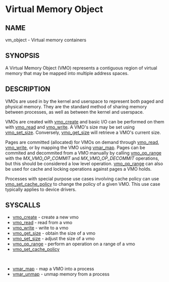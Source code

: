 # Virtual Memory Object

## NAME

vm\_object - Virtual memory containers

## SYNOPSIS

A Virtual Memory Object (VMO) represents a contiguous region of virtual memory
that may be mapped into multiple address spaces.

## DESCRIPTION

VMOs are used in by the kernel and userspace to represent both paged and physical memory.
They are the standard method of sharing memory between processes, as well as between the kernel and
userspace.

VMOs are created with [vmo_create](../syscalls/vmo_create.md) and basic I/O can be
performed on them with [vmo_read](../syscalls/vmo_read.md) and [vmo_write](../syscalls/vmo_write.md). A VMO's size may be set using [vmo_set_size](../syscalls/vmo_set_size.md). Conversely, [vmo_get_size](../syscalls/vmo_get_size.md) will retrieve a VMO's current size.

Pages are committed (allocated) for VMOs on demand through [vmo_read](../syscalls/vmo_read.md), [vmo_write](../syscalls/vmo_write.md), or by mapping the
VMO using [vmar_map](../syscalls/vmar_map.md). Pages can be commited and decommited from a VMO manually by calling
[vmo_op_range](../syscalls/vmo_op_range.md) with the *MX_VMO_OP_COMMIT* and *MX_VMO_OP_DECOMMIT*
operations, but this should be considered a low level operation. [vmo_op_range](../syscalls/vmo_op_range.md) can also be used for cache and locking operations against pages a VMO holds.

Processes with special purpose use cases involving cache policy can use
[vmo_set_cache_policy](../syscalls/vmo_set_cache_policy.md) to change the policy of a given VMO.
This use case typically applies to device drivers.

## SYSCALLS

+ [vmo_create](../syscalls/vmo_create.md) - create a new vmo
+ [vmo_read](../syscalls/vmo_read.md) - read from a vmo
+ [vmo_write](../syscalls/vmo_write.md) - write to a vmo
+ [vmo_get_size](../syscalls/vmo_get_size.md) - obtain the size of a vmo
+ [vmo_set_size](../syscalls/vmo_set_size.md) - adjust the size of a vmo
+ [vmo_op_range](../syscalls/vmo_op_range.md) - perform an operation on a range of a vmo
+ [vmo_set_cache_policy](../syscalls/vmo_set_cache_policy.md)

<br>

+ [vmar_map](../syscalls/vmar_map.md) - map a VMO into a process
+ [vmar_unmap](../syscalls/vmar_unmap.md) - unmap memory from a process
